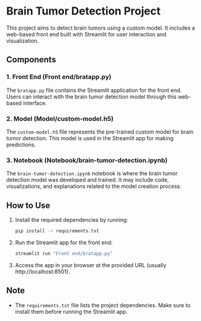 # Brain Tumor Detection Project

This project aims to detect brain tumors using a custom model. It includes a web-based front end built with Streamlit for user interaction and visualization.

## Components

### 1. Front End (Front end/bratapp.py)

The `bratapp.py` file contains the Streamlit application for the front end. Users can interact with the brain tumor detection model through this web-based interface.

### 2. Model (Model/custom-model.h5)

The `custom-model.h5` file represents the pre-trained custom model for brain tumor detection. This model is used in the Streamlit app for making predictions.

### 3. Notebook (Notebook/brain-tumor-detection.ipynb)

The `brain-tumor-detection.ipynb` notebook is where the brain tumor detection model was developed and trained. It may include code, visualizations, and explanations related to the model creation process.

## How to Use

1. Install the required dependencies by running:

   ```bash
   pip install -r requirements.txt
   ```

2. Run the Streamlit app for the front end:

   ```bash
   streamlit run "Front end/bratapp.py"
   ```

3. Access the app in your browser at the provided URL (usually http://localhost:8501).

## Note

- The `requirements.txt` file lists the project dependencies. Make sure to install them before running the Streamlit app.
